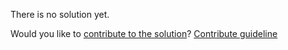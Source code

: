 
There is no solution yet.

Would you like to [contribute to the solution](https://github.com/BFEdev/BFE.dev-solutions/blob/main/typescript/implement-flat-t_en.md)? [Contribute guideline](https://github.com/BFEdev/BFE.dev-solutions#how-to-contribute)
